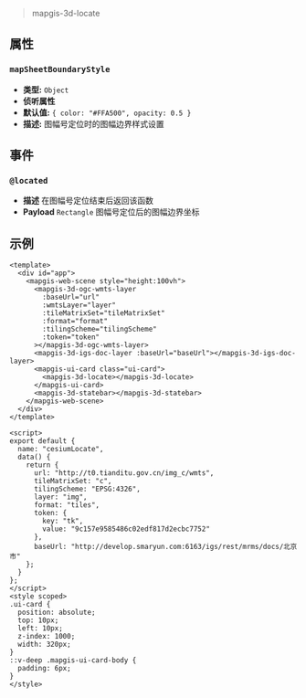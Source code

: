 > mapgis-3d-locate

## 属性

### `mapSheetBoundaryStyle`

- **类型:** `Object`
- **侦听属性**
- **默认值:** `{ color: "#FFA500", opacity: 0.5 }`
- **描述:** 图幅号定位时的图幅边界样式设置

## 事件

### `@located`

- **描述** 在图幅号定位结束后返回该函数
- **Payload** `Rectangle` 图幅号定位后的图幅边界坐标

## 示例

```vue
<template>
  <div id="app">
    <mapgis-web-scene style="height:100vh">
      <mapgis-3d-ogc-wmts-layer
        :baseUrl="url"
        :wmtsLayer="layer"
        :tileMatrixSet="tileMatrixSet"
        :format="format"
        :tilingScheme="tilingScheme"
        :token="token"
      ></mapgis-3d-ogc-wmts-layer>
      <mapgis-3d-igs-doc-layer :baseUrl="baseUrl"></mapgis-3d-igs-doc-layer>
      <mapgis-ui-card class="ui-card">
        <mapgis-3d-locate></mapgis-3d-locate>
      </mapgis-ui-card>
      <mapgis-3d-statebar></mapgis-3d-statebar>
    </mapgis-web-scene>
  </div>
</template>

<script>
export default {
  name: "cesiumLocate",
  data() {
    return {
      url: "http://t0.tianditu.gov.cn/img_c/wmts",
      tileMatrixSet: "c",
      tilingScheme: "EPSG:4326",
      layer: "img",
      format: "tiles",
      token: {
        key: "tk",
        value: "9c157e9585486c02edf817d2ecbc7752"
      },
      baseUrl: "http://develop.smaryun.com:6163/igs/rest/mrms/docs/北京市"
    };
  }
};
</script>
<style scoped>
.ui-card {
  position: absolute;
  top: 10px;
  left: 10px;
  z-index: 1000;
  width: 320px;
}
::v-deep .mapgis-ui-card-body {
  padding: 6px;
}
</style>
```

